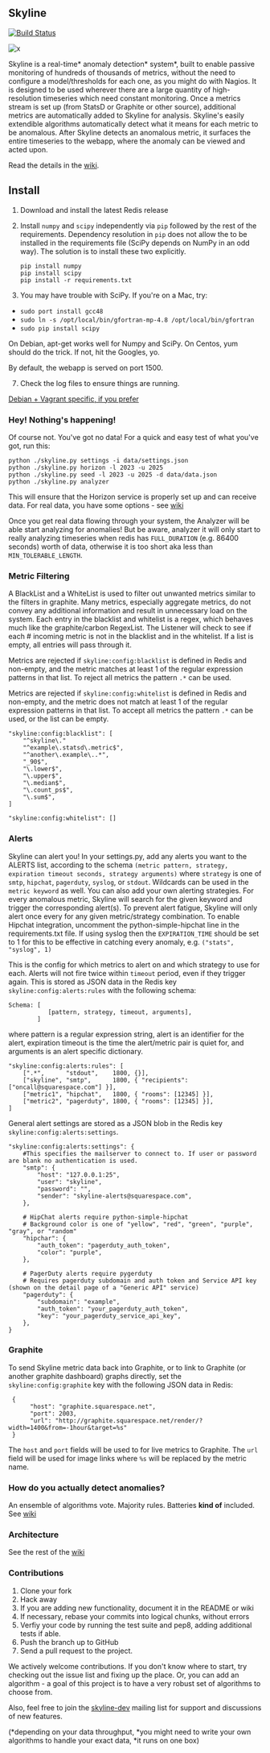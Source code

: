 ## Skyline

[![Build Status](https://travis-ci.org/etsy/skyline.svg)](https://travis-ci.org/etsy/skyline)

![x](https://raw.github.com/etsy/skyline/master/screenshot.png)

Skyline is a real-time* anomaly detection* system*, built to enable passive
monitoring of hundreds of thousands of metrics, without the need to configure a
model/thresholds for each one, as you might do with Nagios. It is designed to be
used wherever there are a large quantity of high-resolution timeseries which
need constant monitoring. Once a metrics stream is set up (from StatsD or
Graphite or other source), additional metrics are automatically added to Skyline
for analysis. Skyline's easily extendible algorithms automatically detect what
it means for each metric to be anomalous. After Skyline detects an anomalous
metric, it surfaces the entire timeseries to the webapp, where the anomaly can be
viewed and acted upon.

Read the details in the [wiki](https://github.com/etsy/skyline/wiki).

## Install

1. Download and install the latest Redis release

2. Install `numpy` and `scipy` independently via `pip` followed by the rest of the requirements. Dependency resolution
   in `pip` does not allow the to be installed in the requirements file (SciPy depends on NumPy in an odd way). The
   solution is to install these two explicitly.
   ```
   pip install numpy
   pip install scipy
   pip install -r requirements.txt
   ```

2. You may have trouble with SciPy. If you're on a Mac, try:

* `sudo port install gcc48`
* `sudo ln -s /opt/local/bin/gfortran-mp-4.8 /opt/local/bin/gfortran`
* `sudo pip install scipy`

On Debian, apt-get works well for Numpy and SciPy. On Centos, yum should do the
trick. If not, hit the Googles, yo.

By default, the webapp is served on port 1500.

7. Check the log files to ensure things are running.

[Debian + Vagrant specific, if you prefer](https://github.com/etsy/skyline/wiki/Debian-and-Vagrant-Installation-Tips)


### Hey! Nothing's happening!

Of course not. You've got no data! For a quick and easy test of what you've
got, run this:

    python ./skyline.py settings -i data/settings.json
    python ./skyline.py horizon -l 2023 -u 2025
    python ./skyline.py seed -l 2023 -u 2025 -d data/data.json
    python ./skyline.py analyzer


This will ensure that the Horizon
service is properly set up and can receive data. For real data, you have some
options - see [wiki](https://github.com/etsy/skyline/wiki/Getting-Data-Into-Skyline)

Once you get real data flowing through your system, the Analyzer will be able start analyzing for anomalies!  But be
aware, analyzer it will only start to really analyzing timeseries when redis has `FULL_DURATION` (e.g. 86400 seconds)
worth of data, otherwise it is too short aka less than `MIN_TOLERABLE_LENGTH`.


### Metric Filtering

A BlackList and a WhiteList is used to filter out unwanted metrics similar to the filters in graphite. Many metrics,
especially aggregate metrics, do not convey any additional information and result in unnecessary load on the
system. Each entry in the blacklist and whitelist is a regex, which behaves much like the graphite/carbon RegexList. The
Listener will check to see if each # incoming metric is not in the blacklist and in the whitelist. If a list is empty,
all entries will pass through it.

Metrics are rejected if `skyline:config:blacklist` is defined in Redis and non-empty, and the metric matches at least 1
of the regular expression patterns in that list. To reject all metrics the pattern `.*` can be used.

Metrics are rejected if `skyline:config:whitelist` is defined in Redis and non-empty, and the metric does not match at
least 1 of the regular expression patterns in that list. To accept all metrics the pattern `.*` can be used, or the list
can be empty.

    "skyline:config:blacklist": [
        "^skyline\."
        "^example\.statsd\.metric$",
        "^another\.example\..*",
        "_90$",
        "\.lower$",
        "\.upper$",
        "\.median$",
        "\.count_ps$",
        "\.sum$",
    ]

    "skyline:config:whitelist": []


### Alerts

Skyline can alert you! In your settings.py, add any alerts you want to the ALERTS list, according to the schema `(metric
pattern, strategy, expiration timeout seconds, strategy arguments)` where `strategy` is one of `smtp`, `hipchat`,
`pagerduty`, `syslog`, or `stdout`.  Wildcards can be used in the `metric keyword` as well. You can also add your own
alerting strategies.  For every anomalous metric, Skyline will search for the given keyword and trigger the
corresponding alert(s). To prevent alert fatigue, Skyline will only alert once every <expiration seconds> for any given
metric/strategy combination. To enable Hipchat integration, uncomment the python-simple-hipchat line in the
requirements.txt file.  If using syslog then the `EXPIRATION_TIME` should be set to 1 for this to be effective in
catching every anomaly, e.g.  `("stats", "syslog", 1)`

This is the config for which metrics to alert on and which strategy to use for each.  Alerts will not fire twice within
`timeout` period, even if they trigger again.  This is stored as JSON data in the Redis key
`skyline:config:alerts:rules` with the following schema:

    Schema: [
               [pattern, strategy, timeout, arguments],
            ]

where pattern is a regular expression string, alert is an identifier for the alert, expiration timeout is the time the
alert/metric pair is quiet for, and arguments is an alert specific dictionary.

    "skyline:config:alerts:rules": [
        [".*",      "stdout",    1800, {}],
        ["skyline", "smtp",      1800, { "recipients": ["oncall@squarespace.com"] }],
        ["metric1", "hipchat",   1800, { "rooms": [12345] }],
        ["metric2", "pagerduty", 1800, { "rooms": [12345] }],
    ]


General alert settings are stored as a JSON blob in the Redis key `skyline:config:alerts:settings`.

    "skyline:config:alerts:settings": {
        #This specifies the mailserver to connect to. If user or password are blank no authentication is used.
        "smtp": {
            "host": "127.0.0.1:25",
            "user": "skyline",
            "password": "",
            "sender": "skyline-alerts@squarespace.com",
        },

        # HipChat alerts require python-simple-hipchat
        # Background color is one of "yellow", "red", "green", "purple", "gray", or "random"
        "hipchar": {
            "auth_token": "pagerduty_auth_token",
            "color": "purple",
        },

        # PagerDuty alerts require pygerduty
        # Requires pagerduty subdomain and auth token and Service API key (shown on the detail page of a "Generic API" service)
        "pagerduty": {
            "subdomain": "example",
            "auth_token": "your_pagerduty_auth_token",
            "key": "your_pagerduty_service_api_key",
        },
    }


### Graphite

To send Skyline metric data back into Graphite, or to link to Graphite (or another graphite dashboard) graphs directly,
set the `skyline:config:graphite` key with the following JSON data in Redis:

     {
          "host": "graphite.squarespace.net",
		  "port": 2003,
		  "url": "http://graphite.squarespace.net/render/?width=1400&from=-1hour&target=%s"
     }


The `host` and `port` fields will be used to for live metrics to Graphite. The `url` field will be used for image links
where `%s` will be replaced by the metric name.


### How do you actually detect anomalies?
An ensemble of algorithms vote. Majority rules. Batteries __kind of__ included.
See [wiki](https://github.com/etsy/skyline/wiki/Analyzer)


### Architecture
See the rest of the
[wiki](https://github.com/etsy/skyline/wiki)


### Contributions

1. Clone your fork
2. Hack away
3. If you are adding new functionality, document it in the README or wiki
4. If necessary, rebase your commits into logical chunks, without errors
5. Verfiy your code by running the test suite and pep8, adding additional tests if able.
6. Push the branch up to GitHub
7. Send a pull request to the project.

We actively welcome contributions. If you don't know where to start, try
checking out the issue list and
fixing up the place. Or, you can add an algorithm - a goal of this project
is to have a very robust set of algorithms to choose from.

Also, feel free to join the
[skyline-dev](https://groups.google.com/forum/#!forum/skyline-dev) mailing list
for support and discussions of new features.

(*depending on your data throughput, *you might need to write your own
algorithms to handle your exact data, *it runs on one box)
